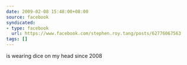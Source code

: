 ```yaml
---
date: 2009-02-08 15:48:00+08:00
source: facebook
syndicated:
- type: facebook
  url: https://www.facebook.com/stephen.roy.tang/posts/62776067563
tags: []
---
```


is wearing dice on my head since 2008